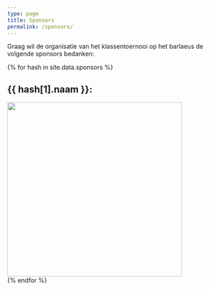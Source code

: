 ```yaml
---
type: page
title: Sponsors
permalink: /sponsors/
---
```


<p>
    Graag wil de organisatie van het klassentoernooi op het barlaeus de volgende sponsors bedanken:
</p>

{% for hash in site.data.sponsors %}
<div class="kolom">
<h2>{{ hash[1].naam }}: </h2>
<img width="400px" src="{{ hash[1].logo }}">
</div>
{% endfor %}
